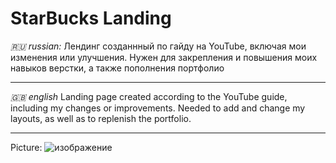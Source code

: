 # StarBucks Landing
*🇷🇺 russian:*
Лендинг созданнный по гайду на YouTube, включая мои изменения или улучшения. Нужен для закрепления и повышения моих навыков верстки, а также пополнения портфолио

***

*🇬🇧 english*
Landing page created according to the YouTube guide, including my changes or improvements. Needed to add and change my layouts, as well as to replenish the portfolio.

***

Picture:
![изображение](https://github.com/user-attachments/assets/7f9efd17-af60-498c-903b-50991eed9c90)
